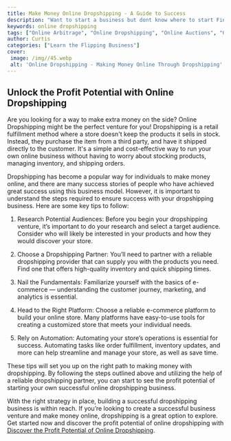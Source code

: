 ```yaml
---
title: Make Money Online Dropshipping - A Guide to Success
description: "Want to start a business but dont know where to start Find out how to make money online through dropshipping and get tips on how to be successful"
keywords: online dropshipping
tags: ["Online Arbitrage", "Online Dropshipping", "Online Auctions", "Online Retail Arbitrage", "Online Advertising", "Online Branding", "Online Reputation Management", "Online Negotiation", "Online Sales Psychology", "Online Market Research", "Online Product Photography", "Online Product Listing", "Online Customer Service", "Online Shipping and Logistics"]
author: Curtis
categories: ["Learn the Flipping Business"]
cover: 
 image: /img//45.webp
 alt: 'Online Dropshipping - Making Money Online Through Dropshipping'
---
```

## Unlock the Profit Potential with Online Dropshipping

Are you looking for a way to make extra money on the side? Online Dropshipping might be the perfect venture for you! Dropshipping is a retail fulfillment method where a store doesn't keep the products it sells in stock. Instead, they purchase the item from a third party, and have it shipped directly to the customer. It's a simple and cost-effective way to run your own online business without having to worry about stocking products, managing inventory, and shipping orders.

Dropshipping has become a popular way for individuals to make money online, and there are many success stories of people who have achieved great success using this business model. However, it is important to understand the steps required to ensure success with your dropshipping business. Here are some key tips to follow:

1. Research Potential Audiences: Before you begin your dropshipping venture, it’s important to do your research and select a target audience. Consider who will likely be interested in your products and how they would discover your store.

2. Choose a Dropshipping Partner: You’ll need to partner with a reliable dropshipping provider that can supply you with the products you need. Find one that offers high-quality inventory and quick shipping times.

3. Nail the Fundamentals: Familiarize yourself with the basics of e-commerce — understanding the customer journey, marketing, and analytics is essential.

4. Head to the Right Platform: Choose a reliable e-commerce platform to build your online store. Many platforms have easy-to-use tools for creating a customized store that meets your individual needs.

5. Rely on Automation: Automating your store’s operations is essential for success. Automating tasks like order fulfillment, inventory updates, and more can help streamline and manage your store, as well as save time.

These tips will set you up on the right path to making money with dropshipping. By following the steps outlined above and utilizing the help of a reliable dropshipping partner, you can start to see the profit potential of starting your own successful online dropshipping business.

With the right strategy in place, building a successful dropshipping business is within reach. If you’re looking to create a successful business venture and make money online, dropshipping is a great option to explore. Get started now and discover the profit potential of online dropshipping with [Discover the Profit Potential of Online Dropshipping](/online-dropshipping).
